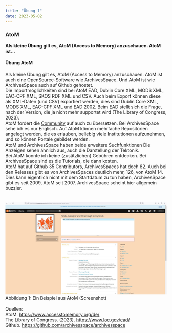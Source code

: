 ```yaml
---
title: "Übung 1"
date: 2023-05-02
---
```


### AtoM
**Als kleine Übung gilt es, AtoM (Access to Memory) anzuschauen. AtoM ist...**



#### **Übung AtoM**
Als kleine Übung gilt es, AtoM (Access to Memory) anzuschauen. AtoM ist auch eine OpenSource-Software wie ArchivesSpace. 
Und AtoM ist wie ArchivesSpace auch auf Github gehostet. <br>
Die Importmöglichkeiten sind bei AtoM EAD, Dublin Core XML, MODS XML, EAC-CPF XML, SKOS RDF XML und CSV. Auch beim Export können diese als XML-Daten (und CSV) exportiert werden, dies sind Dublin Core XML, MODS XML, EAC-CPF XML und EAD 2002. Beim EAD stellt sich die Frage, nach der Version, die ja nicht mehr supportet wird (The Library of Congress, 2023).<br>
AtoM fordert die <a href="https://wiki.accesstomemory.org/Resources/Translation">Community</a> auf auch zu übersetzen. Bei ArchivesSpace sehe ich es nur Englisch. 
Auf AtoM können mehrfache Repositorien angelegt werden, die es erlauben, beliebig viele Institutionen aufzunehmen, und so können Portale gebildet werden. <br>
AtoM und ArchivesSpace haben beide erweitere Suchfunktionen Die Anzeigen sehen ähnlich aus, auch die Darstellung der Tektonik. <br>
Bei AtoM konnte ich keine (zusätzlichen) Gebühren entdecken. Bei ArchivesSpace sind es die Tutorials, die dann kosten. <br>
AtoM hat auf Github 35 Contributors, ArchivesSpaces hat doch 82. Auch bei den Releases gibt es von ArchivesSpaces deutlich mehr, 126, von AtoM 14. Dies kann eigentlich nicht mit dem Startdatum zu tun haben, ArchivesSpace gibt es seit 2009, AtoM seit 2007. ArchivesSpace scheint hier allgemein buzzier.<br>
<br>
<br>
![](https://raw.githubusercontent.com/brandensarah/Lerntagebuch/master/_posts/bild_le5_1.jpg)
<br>
Abbildung 1: Ein Beispiel aus AtoM (Screenshot)
<br>
<br>
Quellen: <br>
AtoM. https://www.accesstomemory.org/de/
<br>
The Library of Congress. (2023). https://www.loc.gov/ead/
<br>
Github. https://github.com/archivesspace/archivesspace

